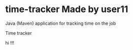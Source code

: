 # time-tracker Made by user11
Java (Maven) application for tracking time on the job

Time tracker

hi !!!  

